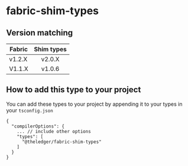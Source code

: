 # fabric-shim-types
## Version matching
| Fabric        | Shim types    |
| ------------- |:-------------:|
| v1.2.X     | v2.0.X |
| V1.1.X     | v1.0.6     |

## How to add this type to your project
You can add these types to your project by appending it to your types in your `tsconfig.json`

```
{
  "compilerOptions": {
    ... // include other options
    "types": [
      "@theledger/fabric-shim-types"
    ]
  }
}
```
